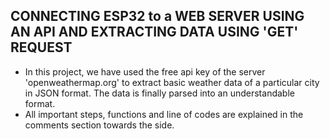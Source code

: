 ## CONNECTING ESP32 to a WEB SERVER USING AN API AND EXTRACTING DATA USING 'GET' REQUEST

* In this project, we have used the free api key of the server 'openweathermap.org' to extract basic weather data of a particular city in JSON format. The data is finally parsed into an understandable format.
* All important steps, functions and line of codes are explained in the comments section towards the side.
